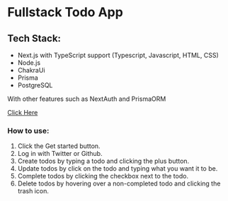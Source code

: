 # Fullstack Todo App

## Tech Stack: 

+ Next.js with TypeScript support (Typescript, Javascript, HTML, CSS)
+ Node.js
+ ChakraUi 
+ Prisma 
+ PostgreSQL


With other features such as NextAuth and PrismaORM 

[Click Here](https://fullstack-react-p4ynuhor1-legendarypredz.vercel.app/)

### How to use:

1. Click the Get started button.
2. Log in with Twitter or Github.
3. Create todos by typing a todo and clicking the plus button.
4. Update todos by click on the todo and typing what you want it to be.
5. Complete todos by clicking the checkbox next to the todo.
6. Delete todos by hovering over a non-completed todo and clicking the trash icon.
